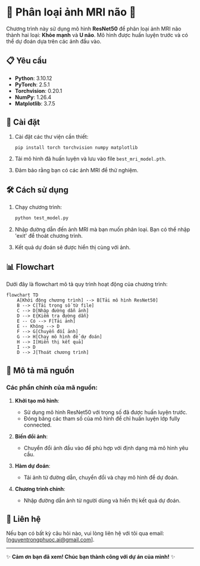 # 🌟 Phân loại ảnh MRI não 🌟

Chương trình này sử dụng mô hình **ResNet50** để phân loại ảnh MRI não thành hai loại: **Khỏe mạnh** và **U não**. Mô hình được huấn luyện trước và có thể dự đoán dựa trên các ảnh đầu vào.

## 📋 Yêu cầu

- **Python**: 3.10.12
- **PyTorch**: 2.5.1
- **Torchvision**: 0.20.1
- **NumPy**: 1.26.4
- **Matplotlib**: 3.7.5

## 🚀 Cài đặt

1. Cài đặt các thư viện cần thiết:
   ```bash
   pip install torch torchvision numpy matplotlib
   ```

2. Tải mô hình đã huấn luyện và lưu vào file `best_mri_model.pth`.

3. Đảm bảo rằng bạn có các ảnh MRI để thử nghiệm.

## 🛠️ Cách sử dụng

1. Chạy chương trình:
   ```bash
   python test_model.py
   ```

2. Nhập đường dẫn đến ảnh MRI mà bạn muốn phân loại. Bạn có thể nhập 'exit' để thoát chương trình.

3. Kết quả dự đoán sẽ được hiển thị cùng với ảnh.

## 📊 Flowchart

Dưới đây là flowchart mô tả quy trình hoạt động của chương trình:

```mermaid
flowchart TD
    A[Khởi động chương trình] --> B[Tải mô hình ResNet50]
    B --> C[Tải trọng số từ file]
    C --> D[Nhập đường dẫn ảnh]
    D --> E{Kiểm tra đường dẫn}
    E -- Có --> F[Tải ảnh]
    E -- Không --> D
    F --> G[Chuyển đổi ảnh]
    G --> H[Chạy mô hình để dự đoán]
    H --> I[Hiển thị kết quả]
    I --> D
    D --> J[Thoát chương trình]
```

## 📜 Mô tả mã nguồn

### Các phần chính của mã nguồn:

1. **Khởi tạo mô hình**:
   - Sử dụng mô hình ResNet50 với trọng số đã được huấn luyện trước.
   - Đóng băng các tham số của mô hình để chỉ huấn luyện lớp fully connected.

2. **Biến đổi ảnh**:
   - Chuyển đổi ảnh đầu vào để phù hợp với định dạng mà mô hình yêu cầu.

3. **Hàm dự đoán**:
   - Tải ảnh từ đường dẫn, chuyển đổi và chạy mô hình để dự đoán.

4. **Chương trình chính**:
   - Nhập đường dẫn ảnh từ người dùng và hiển thị kết quả dự đoán.

## 📧 Liên hệ

Nếu bạn có bất kỳ câu hỏi nào, vui lòng liên hệ với tôi qua email: [nguyentrongphuoc.ai@gmail.com].

---

✨ **Cảm ơn bạn đã xem! Chúc bạn thành công với dự án của mình!** ✨
